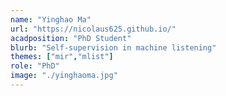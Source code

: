 ```yaml
---
name: "Yinghao Ma"
url: "https://nicolaus625.github.io/"
acadposition: "PhD Student"
blurb: "Self-supervision in machine listening"
themes: ["mir","mlist"]
role: "PhD"
image: "./yinghaoma.jpg"
---
```

